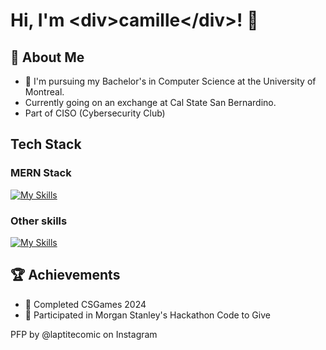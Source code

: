 # Hi, I'm \<div>camille\</div>! 👋

## 🚀 About Me

- 🔭 I'm pursuing my Bachelor's in Computer Science at the University of Montreal.
- Currently going on an exchange at Cal State San Bernardino. 
- Part of CISO (Cybersecurity Club)

## Tech Stack
### MERN Stack
[![My Skills](https://skillicons.dev/icons?i=js,ts,react,nodejs,expressjs,mongodb,html,css)](https://skillicons.dev)
### Other skills
[![My Skills](https://skillicons.dev/icons?i=python,java,mysql,postgresql,c)](https://skillicons.dev)

## 🏆 Achievements

- 🌟 Completed CSGames 2024
- 🌟 Participated in Morgan Stanley's Hackathon Code to Give

PFP by @laptitecomic on Instagram
